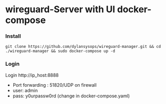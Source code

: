 # wireguard-Server with UI docker-compose
### Install
```
git clone https://github.com/dylansysops/wireguard-manager.git && cd ./wireguard-manager && sudo docker-compose up -d 
```

### Login
Login http://ip_host:8888

- Port forwarding : 51820/UDP on firewall
- user: admin
- pass: y0urpassw0rd (change in docker-compose.yaml)
